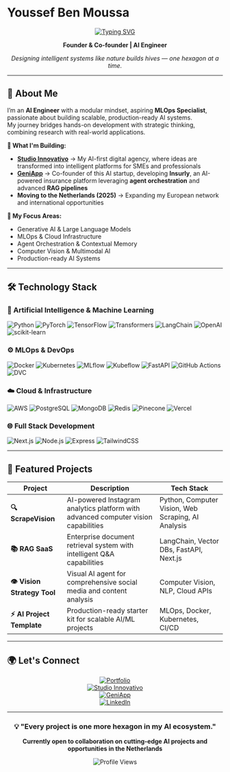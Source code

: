 # Youssef Ben Moussa

<div align="center">

[![Typing SVG](https://readme-typing-svg.herokuapp.com?font=Fira+Code&weight=600&size=28&pause=1000&color=2E86C1&center=true&vCenter=true&random=false&width=800&height=60&lines=AI+Engineer+%26+MLOps+Specialist;Transforming+Ideas+into+Production;Building+Scalable+AI+Solutions)](https://git.io/typing-svg)


**Founder & Co-founder | AI Engineer**

*Designing intelligent systems like nature builds hives — one hexagon at a time.*

</div>

---

## 🚀 About Me

I’m an **AI Engineer** with a modular mindset, aspiring **MLOps Specialist**, passionate about building scalable, production-ready AI systems.  
My journey bridges hands-on development with strategic thinking, combining research with real-world applications.

**🌟 What I'm Building:**
- **[Studio Innovativo](https://studioinnovativo.it)** → My AI-first digital agency, where ideas are transformed into intelligent platforms for SMEs and professionals  
- **[GeniApp](http://geniapp.it)** → Co-founder of this AI startup, developing **Insurly**, an AI-powered insurance platform leveraging **agent orchestration** and advanced **RAG pipelines**  
- **Moving to the Netherlands (2025)** → Expanding my European network and international opportunities  

**🎯 My Focus Areas:**
- Generative AI & Large Language Models  
- MLOps & Cloud Infrastructure  
- Agent Orchestration & Contextual Memory  
- Computer Vision & Multimodal AI  
- Production-ready AI Systems  

---

## 🛠️ Technology Stack

### 🧠 Artificial Intelligence & Machine Learning
<p align="left">
<img src="https://img.shields.io/badge/Python-3776AB?style=for-the-badge&logo=python&logoColor=white" alt="Python"/>
<img src="https://img.shields.io/badge/PyTorch-EE4C2C?style=for-the-badge&logo=pytorch&logoColor=white" alt="PyTorch"/>
<img src="https://img.shields.io/badge/TensorFlow-FF6F00?style=for-the-badge&logo=tensorflow&logoColor=white" alt="TensorFlow"/>
<img src="https://img.shields.io/badge/🤗%20Transformers-FFD21E?style=for-the-badge" alt="Transformers"/>
<img src="https://img.shields.io/badge/LangChain-1C3C3C?style=for-the-badge&logo=langchain&logoColor=white" alt="LangChain"/>
<img src="https://img.shields.io/badge/OpenAI-412991?style=for-the-badge&logo=openai&logoColor=white" alt="OpenAI"/>
<img src="https://img.shields.io/badge/scikit--learn-F7931E?style=for-the-badge&logo=scikit-learn&logoColor=white" alt="scikit-learn"/>
</p>

### ⚙️ MLOps & DevOps
<p align="left">
<img src="https://img.shields.io/badge/Docker-2496ED?style=for-the-badge&logo=docker&logoColor=white" alt="Docker"/>
<img src="https://img.shields.io/badge/Kubernetes-326CE5?style=for-the-badge&logo=kubernetes&logoColor=white" alt="Kubernetes"/>
<img src="https://img.shields.io/badge/MLflow-0194E2?style=for-the-badge&logo=mlflow&logoColor=white" alt="MLflow"/>
<img src="https://img.shields.io/badge/Kubeflow-0066FF?style=for-the-badge&logo=kubeflow&logoColor=white" alt="Kubeflow"/>
<img src="https://img.shields.io/badge/FastAPI-009688?style=for-the-badge&logo=fastapi&logoColor=white" alt="FastAPI"/>
<img src="https://img.shields.io/badge/GitHub%20Actions-2088FF?style=for-the-badge&logo=github-actions&logoColor=white" alt="GitHub Actions"/>
<img src="https://img.shields.io/badge/DVC-945DD6?style=for-the-badge&logo=dvc&logoColor=white" alt="DVC"/>
</p>

### ☁️ Cloud & Infrastructure
<p align="left">
<img src="https://img.shields.io/badge/AWS-232F3E?style=for-the-badge&logo=amazonaws&logoColor=white" alt="AWS"/>
<img src="https://img.shields.io/badge/PostgreSQL-336791?style=for-the-badge&logo=postgresql&logoColor=white" alt="PostgreSQL"/>
<img src="https://img.shields.io/badge/MongoDB-47A248?style=for-the-badge&logo=mongodb&logoColor=white" alt="MongoDB"/>
<img src="https://img.shields.io/badge/Redis-DC382D?style=for-the-badge&logo=redis&logoColor=white" alt="Redis"/>
<img src="https://img.shields.io/badge/Pinecone-000000?style=for-the-badge&logo=pinecone&logoColor=white" alt="Pinecone"/>
<img src="https://img.shields.io/badge/Vercel-000000?style=for-the-badge&logo=vercel&logoColor=white" alt="Vercel"/>
</p>

### 🌐 Full Stack Development
<p align="left">
<img src="https://img.shields.io/badge/Next.js-000000?style=for-the-badge&logo=nextdotjs&logoColor=white" alt="Next.js"/>
<img src="https://img.shields.io/badge/Node.js-339933?style=for-the-badge&logo=nodedotjs&logoColor=white" alt="Node.js"/>
<img src="https://img.shields.io/badge/Express.js-000000?style=for-the-badge&logo=express&logoColor=white" alt="Express"/>
<img src="https://img.shields.io/badge/Tailwind%20CSS-06B6D4?style=for-the-badge&logo=tailwindcss&logoColor=white" alt="TailwindCSS"/>
</p>

---

## 🎯 Featured Projects

<div align="center">

| Project | Description | Tech Stack |
|---------|-------------|------------|
| **🔍 ScrapeVision** | AI-powered Instagram analytics platform with advanced computer vision capabilities | Python, Computer Vision, Web Scraping, AI Analysis |
| **📚 RAG SaaS** | Enterprise document retrieval system with intelligent Q&A capabilities | LangChain, Vector DBs, FastAPI, Next.js |
| **👁️ Vision Strategy Tool** | Visual AI agent for comprehensive social media and content analysis | Computer Vision, NLP, Cloud APIs |
| **⚡ AI Project Template** | Production-ready starter kit for scalable AI/ML projects | MLOps, Docker, Kubernetes, CI/CD |

</div>

---

## 🌍 Let's Connect

<div align="center">

[![Portfolio](https://img.shields.io/badge/Portfolio-FF5722?style=for-the-badge&logo=todoist&logoColor=white)](https://youssef-ben.com)  
[![Studio Innovativo](https://img.shields.io/badge/Agency-2E86C1?style=for-the-badge&logo=rocket&logoColor=white)](https://studioinnovativo.it)  
[![GeniApp](https://img.shields.io/badge/Startup-00BCD4?style=for-the-badge&logo=lightning&logoColor=white)](http://geniapp.it)  
[![LinkedIn](https://img.shields.io/badge/LinkedIn-0077B5?style=for-the-badge&logo=linkedin&logoColor=white)](https://linkedin.com/in/youssef-ben-moussa)

</div>

---

<div align="center">

### 💡 "Every project is one more hexagon in my AI ecosystem."

**Currently open to collaboration on cutting-edge AI projects and opportunities in the Netherlands**

<img src="https://komarev.com/ghpvc/?username=yousse-f&label=Profile%20Views&color=2E86C1&style=for-the-badge" alt="Profile Views"/>

</div>
